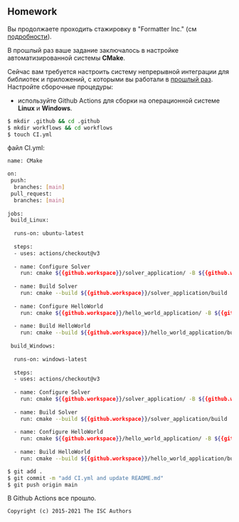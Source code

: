 ## Homework

Вы продолжаете проходить стажировку в "Formatter Inc." (см [подробности](https://github.com/tp-labs/lab03#Homework)).

В прошлый раз ваше задание заключалось в настройке автоматизированной системы **CMake**.

Сейчас вам требуется настроить систему непрерывной интеграции для библиотек и приложений, с которыми вы работали в [прошлый раз](https://github.com/tp-labs/lab03#Homework). Настройте сборочные процедуры:
* используйте Github Actions для сборки на операционной системе **Linux** и **Windows**.

```sh
$ mkdir .github && cd .github
$ mkdir workflows && cd workflows
$ touch CI.yml
```

файл CI.yml:

```sh
name: CMake

on:
 push:
  branches: [main]
 pull_request:
  branches: [main]
  
jobs:
 build_Linux:
 
  runs-on: ubuntu-latest
  
  steps:
  - uses: actions/checkout@v3
  
  - name: Configure Solver
    run: cmake ${{github.workspace}}/solver_application/ -B ${{github.workspace}}/solver_application/build
    
  - name: Build Solver
    run: cmake --build ${{github.workspace}}/solver_application/build
    
  - name: Configure HelloWorld
    run: cmake ${{github.workspace}}/hello_world_application/ -B ${{github.workspace}}/hello_world_application/build
  
  - name: Build HelloWorld
    run: cmake --build ${{github.workspace}}/hello_world_application/build
    
 build_Windows:
 
  runs-on: windows-latest
  
  steps:
  - uses: actions/checkout@v3
  
  - name: Configure Solver
    run: cmake ${{github.workspace}}/solver_application/ -B ${{github.workspace}}/solver_application/build
    
  - name: Build Solver
    run: cmake --build ${{github.workspace}}/solver_application/build
    
  - name: Configure HelloWorld
    run: cmake ${{github.workspace}}/hello_world_application/ -B ${{github.workspace}}/hello_world_application/build
  
  - name: Build HelloWorld
    run: cmake --build ${{github.workspace}}/hello_world_application/build
```

```sh
$ git add .
$ git commit -m "add CI.yml and update README.md"
$ git push origin main
```
В Github Actions все прошло.

```
Copyright (c) 2015-2021 The ISC Authors
```
